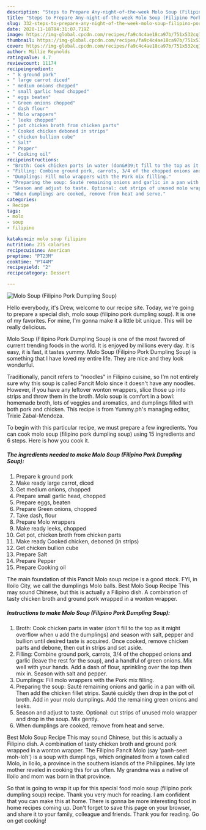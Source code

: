 ```yaml
---
description: "Steps to Prepare Any-night-of-the-week Molo Soup (Filipino Pork Dumpling Soup)"
title: "Steps to Prepare Any-night-of-the-week Molo Soup (Filipino Pork Dumpling Soup)"
slug: 332-steps-to-prepare-any-night-of-the-week-molo-soup-filipino-pork-dumpling-soup
date: 2020-11-18T04:31:07.719Z
image: https://img-global.cpcdn.com/recipes/fa9c4c4ae18ca97b/751x532cq70/molo-soup-filipino-pork-dumpling-soup-recipe-main-photo.jpg
thumbnail: https://img-global.cpcdn.com/recipes/fa9c4c4ae18ca97b/751x532cq70/molo-soup-filipino-pork-dumpling-soup-recipe-main-photo.jpg
cover: https://img-global.cpcdn.com/recipes/fa9c4c4ae18ca97b/751x532cq70/molo-soup-filipino-pork-dumpling-soup-recipe-main-photo.jpg
author: Millie Reynolds
ratingvalue: 4.7
reviewcount: 11174
recipeingredient:
- " k ground pork"
- " large carrot diced"
- " medium onions chopped"
- " small garlic head chopped"
- " eggs beaten"
- " Green onions chopped"
- " dash flour"
- " Molo wrappers"
- " leeks chopped"
- " pot chicken broth from chicken parts"
- " Cooked chicken deboned in strips"
- " chicken bullion cube"
- " Salt"
- " Pepper"
- " Cooking oil"
recipeinstructions:
- "Broth: Cook chicken parts in water (don&#39;t fill to the top as it might overflow when u add the dumplings) and season with salt, pepper and bullion until desired taste is acquired. Once cooked, remove chicken parts and debone, then cut in strips and set aside."
- "Filling: Combine ground pork, carrots, 3/4 of the chopped onions and garlic (leave the rest for the soup), and a handful of green onions. Mix well with your hands. Add a dash of flour, sprinkling over the top then mix in. Season with salt and pepper."
- "Dumplings: Fill molo wrappers with the Pork mix filling."
- "Preparing the soup: Sauté remaining onions and garlic in a pan with oil. Then add the chicken fillet strips. Sauté quickly then drop in the pot of broth. Add in your molo dumplings. Add the remaining green onions and leeks."
- "Season and adjust to taste. Optional: cut strips of unused molo wrapper and drop in the soup. Mix gently."
- "When dumplings are cooked, remove from heat and serve."
categories:
- Recipe
tags:
- molo
- soup
- filipino

katakunci: molo soup filipino 
nutrition: 275 calories
recipecuisine: American
preptime: "PT23M"
cooktime: "PT44M"
recipeyield: "2"
recipecategory: Dessert

---
```



![Molo Soup (Filipino Pork Dumpling Soup)](https://img-global.cpcdn.com/recipes/fa9c4c4ae18ca97b/751x532cq70/molo-soup-filipino-pork-dumpling-soup-recipe-main-photo.jpg)

Hello everybody, it's Drew, welcome to our recipe site. Today, we're going to prepare a special dish, molo soup (filipino pork dumpling soup). It is one of my favorites. For mine, I'm gonna make it a little bit unique. This will be really delicious.

Molo Soup (Filipino Pork Dumpling Soup) is one of the most favored of current trending foods in the world. It is enjoyed by millions every day. It is easy, it is fast, it tastes yummy. Molo Soup (Filipino Pork Dumpling Soup) is something that I have loved my entire life. They are nice and they look wonderful.

Traditionally, pancit refers to &#34;noodles&#34; in Filipino cuisine, so I&#39;m not entirely sure why this soup is called Pancit Molo since it doesn&#39;t have any noodles. However, if you have any leftover wonton wrappers, slice those up into strips and throw them in the broth. Molo soup is comfort in a bowl: homemade broth, lots of veggies and aromatics, and dumplings filled with both pork and chicken. This recipe is from Yummy.ph&#39;s managing editor, Trixie Zabal-Mendoza.


To begin with this particular recipe, we must prepare a few ingredients. You can cook molo soup (filipino pork dumpling soup) using 15 ingredients and 6 steps. Here is how you cook it.

<!--inarticleads1-->

##### The ingredients needed to make Molo Soup (Filipino Pork Dumpling Soup):

1. Prepare  k ground pork
1. Make ready  large carrot, diced
1. Get  medium onions, chopped
1. Prepare  small garlic head, chopped
1. Prepare  eggs, beaten
1. Prepare  Green onions, chopped
1. Take  dash, flour
1. Prepare  Molo wrappers
1. Make ready  leeks, chopped
1. Get  pot, chicken broth from chicken parts
1. Make ready  Cooked chicken, deboned (in strips)
1. Get  chicken bullion cube
1. Prepare  Salt
1. Prepare  Pepper
1. Prepare  Cooking oil


The main foundation of this Pancit Molo soup recipe is a good stock. FYI, in Iloilo City, we call the dumplings Molo balls. Best Molo Soup Recipe This may sound Chinese, but this is actually a Filipino dish. A combination of tasty chicken broth and ground pork wrapped in a wonton wrapper. 

<!--inarticleads2-->

##### Instructions to make Molo Soup (Filipino Pork Dumpling Soup):

1. Broth: Cook chicken parts in water (don&#39;t fill to the top as it might overflow when u add the dumplings) and season with salt, pepper and bullion until desired taste is acquired. Once cooked, remove chicken parts and debone, then cut in strips and set aside.
1. Filling: Combine ground pork, carrots, 3/4 of the chopped onions and garlic (leave the rest for the soup), and a handful of green onions. Mix well with your hands. Add a dash of flour, sprinkling over the top then mix in. Season with salt and pepper.
1. Dumplings: Fill molo wrappers with the Pork mix filling.
1. Preparing the soup: Sauté remaining onions and garlic in a pan with oil. Then add the chicken fillet strips. Sauté quickly then drop in the pot of broth. Add in your molo dumplings. Add the remaining green onions and leeks.
1. Season and adjust to taste. Optional: cut strips of unused molo wrapper and drop in the soup. Mix gently.
1. When dumplings are cooked, remove from heat and serve.


Best Molo Soup Recipe This may sound Chinese, but this is actually a Filipino dish. A combination of tasty chicken broth and ground pork wrapped in a wonton wrapper. The Filipino Pancit Molo (say &#39;panh-seet moh-loh&#39;) is a soup with dumplings, which originated from a town called Molo, in Iloilo, a province in the southern islands of the Philippines. My late mother reveled in cooking this for us often. My grandma was a native of Iloilo and mom was born in that province. 

So that is going to wrap it up for this special food molo soup (filipino pork dumpling soup) recipe. Thank you very much for reading. I am confident that you can make this at home. There is gonna be more interesting food in home recipes coming up. Don't forget to save this page on your browser, and share it to your family, colleague and friends. Thank you for reading. Go on get cooking!
